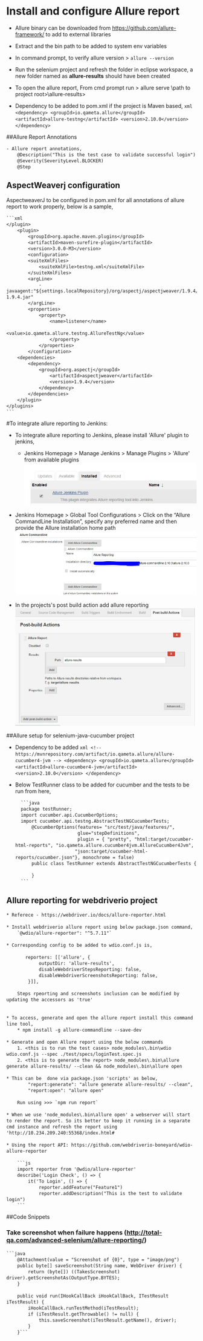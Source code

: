 # Install and configure Allure report

* Allure binary can be downloaded from https://github.com/allure-framework/ to add to external libraries

* Extract and the bin path to be added to system env variables

* In command prompt, to verify allure version > `allure --version`

* Run the selenium project and refresh the folder in eclipse workspace, a new folder named as **allure-results** should have been created

* To open the allure report, From cmd prompt run > allure serve \path to project root>\allure-results>

* Dependency to be added to pom.xml if the project is Maven based,
		```xml
        <dependency>
		    <groupId>io.qameta.allure</groupId>
		    <artifactId>allure-testng</artifactId>
		    <version>2.10.0</version>
		</dependency>
        ```

##Allure Report Annotations

	- Allure report annotations, 
		@Description("This is the test case to validate successful login")
		@Severity(SeverityLevel.BLOCKER)
        @Step    

## AspectWeaverj configuration

AspectweaverJ to be configured in pom.xml for all annotations of allure report to work properly, below is a sample,

    ```xml
    </plugin>	        
        <plugin>
            <groupId>org.apache.maven.plugins</groupId>
            <artifactId>maven-surefire-plugin</artifactId>
            <version>3.0.0-M3</version>
            <configuration>
            <suiteXmlFiles>
                <suiteXmlFile>testng.xml</suiteXmlFile>
            </suiteXmlFiles>
            <argLine>
                -javaagent:"${settings.localRepository}/org/aspectj/aspectjweaver/1.9.4/aspectjweaver-1.9.4.jar"
            </argLine>
            <properties>
                <property>
                    <name>listener</name>
                        <value>io.qameta.allure.testng.AllureTestNg</value>
                    </property>
                </properties>
            </configuration>
        <dependencies>
            <dependency>
                <groupId>org.aspectj</groupId>
                    <artifactId>aspectjweaver</artifactId>
                    <version>1.9.4</version>
                </dependency>
            </dependencies>        
        </plugin>
    </plugins>
    ```

#To integrate allure reporting to Jenkins:
		
* To integrate allure reporting to Jenkins, please install 'Allure' plugin to jenkins,
    - Jenkins Homepage > Manage Jenkins > Manage Plugins > 'Allure' from available plugins
    ![plugin](screenshots/plugin.jpg)
    
* Jenkins Homepage > Global Tool Configurations > Click on the “Allure CommandLine Installation”, specify any preferred name and then provide the Allure installation home path
    ![configure](screenshots/configure.jpg)

* In the projects's post build action add allure reporting
    ![postbuild](screenshots/postbuild.jpg)

##Allure setup for selenium-java-cucumber project

* Dependency to be added
		```xml
        <!-- https://mvnrepository.com/artifact/io.qameta.allure/allure-cucumber4-jvm -->
		<dependency>
		    <groupId>io.qameta.allure</groupId>
		    <artifactId>allure-cucumber4-jvm</artifactId>
		    <version>2.10.0</version>
		</dependency>
        ```

* Below TestRunner class to be added for cucumber and the tests to be run from here,
     
		```java
        package testRunner;
		import cucumber.api.CucumberOptions;
		import cucumber.api.testng.AbstractTestNGCucumberTests;
			@CucumberOptions(features= "src/test/java/features/",
							 glue="stepDefinitions", 
							 plugin = { "pretty", "html:target/cucumber-html-reports", "io.qameta.allure.cucumber4jvm.AllureCucumber4Jvm",
					        "json:target/cucumber-html-reports/cucumber.json"}, monochrome = false)
			public class TestRunner extends AbstractTestNGCucumberTests {
		
			}
        ```

## Allure reporting for **webdriverio** project

	* Referece - https://webdriver.io/docs/allure-reporter.html
	
	* Install webdriverio allure report using below package.json command,
		`@wdio/allure-reporter": "^5.7.11"`

	* Corresponding config to be added to wdio.conf.js is,
		
           reporters: [['allure', {
		        outputDir: 'allure-results',
		        disableWebdriverStepsReporting: false,
		        disableWebdriverScreenshotsReporting: false,
		    }]],
		
		Steps rpeorting and screenshots inclusion can be modified by updating the accessors as 'true'
		
	
	* To access, generate and open the allure report install this command line tool,
		* npm install -g allure-commandline --save-dev

	* Generate and open Allure report using the below commands
		1. <this is to run the test cases> node_modules\.bin\wdio wdio.conf.js --spec ./test/specs/loginTest.spec.js
		2. <this is to generate the report> node_modules\.bin\allure generate allure-results/ --clean && node_modules\.bin\allure open
	
	* This can be  done via package.json 'scripts' as below,
		    "report:generate": "allure generate allure-results/ --clean",
		    "report:open": "allure open"
		
		Run using >>> `npm run report`
	
	* When we use 'node_modules\.bin\allure open' a webserver will start to render the report. So its better to keep it running in a separate cmd instance and refresh the report using 'http://10.234.209.240:55368/index.html#

	* Using the report API: https://github.com/webdriverio-boneyard/wdio-allure-reporter
		
		```js
        import reporter from '@wdio/allure-reporter'
		describe('Login Check', () => {
		    it('To Login', () => {        
		        reporter.addFeature("Feature1")
		        reporter.addDescription("This is the test to validate login")
        ```
		
	
##Code Snippets

### Take screenshot when failure happens (http://total-qa.com/advanced-selenium/allure-reporting/)
    ```java
		@Attachment(value = "Screenshot of {0}", type = "image/png")
		public byte[] saveScreenshot(String name, WebDriver driver) {
			return (byte[]) ((TakesScreenshot) driver).getScreenshotAs(OutputType.BYTES);
		}
	 
		public void run(IHookCallBack iHookCallBack, ITestResult iTestResult) {
			iHookCallBack.runTestMethod(iTestResult);
			if (iTestResult.getThrowable() != null) {
				this.saveScreenshot(iTestResult.getName(), driver);
			}
        }```

